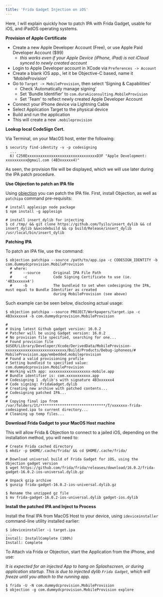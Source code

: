 ```yaml
---
title: 'Frida Gadget Injection on iOS'
---
```


Here, I will explain quickly how to patch IPA with Frida Gadget, usable for iOS, and iPadOS operating systems.

**Provision of Apple Certificate**

* Create a new Apple Developer Account (Free), or use Apple Paid Developer Account ($99)
  * *this works even if your Apple Device (iPhone, iPad) is not iCloud synced to newly created account*
* Login to Apple Developer account in XCode via `Preferences -> Account`
* Create a blank iOS app., let it be Objective-C based, name it 'MobileProvision'
* Go to `Target -> MobileProvision`, then select 'Signing & Capabilities'
  * Check 'Automatically manage signing'
  * Set 'Bundle Identifier' to `com.durakiconsulting.MobileProvision`
  * Set 'Team' to reflect newly created Apple Developer Account
* Connect your iPhone device via Lightning Cable
* Select Application Target to the physical device
* Build and run the application
* This will create a new `.mobileprovision`

**Lookup local CodeSign Cert.**

Via Terminal, on your MacOS host, enter the following:

```
$ security find-identity -v -p codesigning
  ...
  6) C250ExxxxxxxxxxxxxxxxxxxxxxxxxxxxxxxxD3F "Apple Development: xxxxxxxxxx@gmail.com (4B3xxxxxx4)"
```

As seen, the provision file will be displayed, which we will use later during the IPA patch procedure.

**Use Objection to patch an IPA file**

Using [objection](#) you can patch the IPA file. First, install Objection, as well as `patchipa` command pre-requisits:

```
# install applesign node package
$ npm install -g applesign

# install insert_dylib for injecting
$ cd /tmp/ && git clone https://github.com/Tyilo/insert_dylib && cd insert_dylib &&xcodebuild && cp build/Release/insert_dylib /usr/local/bin/insert_dylib
```

**Patching IPA**

To patch an IPA file, use the command:

```
$ objection patchipa --source /path/to/app.ipa -c CODESIGN_IDENTITY -b com.dummydcprovision.MobileProvision
  # where:
  #     --source      Original IPA File Path
  #     -c            Code Signing Certificate to use (ie. '4B3xxxxxx4')
  #     -b            The bundleid to set when codesigning the IPA, must equal to Bundle Identifier as created 
                      during MobileProvision (see above)
```

Such example can be seen below, disclosing actual usage:

```
$ objection patchipa --source PROJECT/Workpapers/target.ipa -c 4B3xxxxxx4 -b com.dummydcprovision.MobileProvision

# 
# Using latest Github gadget version: 16.0.2
# Patcher will be using Gadget version: 16.0.2
# No provision file specified, searching for one...
# Found provision file $USER/Library/Developer/Xcode/DerivedData/MobileProvision-xxxxxxxxxxxxxxxxxxxxxxxxxxxx/Build/Products/Debug-iphoneos/# MobileProvision.app/embedded.mobileprovision
# Found a valid provisioning profile
# Setting bundleid to specified value: com.dummydcprovision.MobileProvision
# Working with app: xxxxxxxxxxxxxxxxxxx-mobile.app
# Bundle identifier is: com.xxxxxxxxxxx.app
# Codesigning 1 .dylib's with signature 4B3xxxxxx4
# Code signing: FridaGadget.dylib
# Creating new archive with patched contents...
# Codesigning patched IPA...
# 
# Copying final ipa from /var/folders/1t/******************************/T/xxxxxxx-frida-codesigned.ipa to current directory...
# Cleaning up temp files...
```

**Download Frida Gadget to your MacOS Host machine**

This will allow Frida & Objection to connect to a jailed iOS, depending on the installation method, you will need to:

```
# Create Frida cached directory
$ mkdir -p $HOME/.cache/frida/ && cd $HOME/.cache/frida/

# Download universal build of Frida Gadget for iOS, using the Objection gadget version 
$ wget https://github.com/frida/frida/releases/download/16.0.2/frida-gadget-16.0.2-ios-universal.dylib.gz

# Unpack gzip archive
$ gunzip frida-gadget-16.0.2-ios-universal.dylib.gz

$ Rename the unzipped gz file
$ mv frida-gadget-16.0.2-ios-universal.dylib gadget-ios.dylib
``` 

**Install the patched IPA and Inject to Process**

Install the final IPA from MacOS Host to your device, using `ideviceinstaller` command-line utility installed earlier:

```
$ ideviceinstaller -i target.ipa
...
Install: InstallComplete (100%)
Install: Complete
```

To Attach via Frida or Objection, start the Application from the iPhone, and use:

*It is expected for an injected App to hang on Splashscreen, or during application startup. This is due to injected dylib `Frida Gadget`, which will freeze until you attach to the running app.* 

```
$ frida -U -N com.dummydcprovision.MobileProvision
$ objection -g com.dummydcprovision.MobileProvision explore
```
